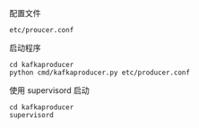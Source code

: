 配置文件
```
etc/proucer.conf
```

启动程序
```
cd kafkaproducer
python cmd/kafkaproducer.py etc/producer.conf
```

使用 supervisord 启动
```
cd kafkaproducer
supervisord
```